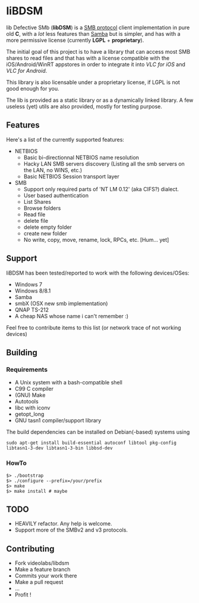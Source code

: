 # liBDSM

lib Defective SMb (__libDSM__) is a [SMB protocol](https://en.wikipedia.org/wiki/Server_Message_Block) client implementation in pure old __C__, with
a _lot_ less features than [Samba](https://www.samba.org/) but is simpler, and
has with a more permissive license (currently __LGPL__ + __proprietary__).

The initial goal of this project is to have a library that can access most SMB shares to
read files and that has with a license compatible with the iOS/Android/WinRT appstores in
order to integrate it into _VLC for iOS_ and _VLC for Android_.

This library is also licensable under a proprietary license, if LGPL is not good enough
for you.

The lib is provided as a static library or as a dynamically linked library.
A few useless (yet) utils are also provided, mostly for testing purpose.

## Features

Here's a list of the currently supported features:
* NETBIOS
  * Basic bi-directionnal NETBIOS name resolution
  * Hacky LAN SMB servers discovery (Listing all the smb servers on the LAN, no WINS, etc.)
  * Basic NETBIOS Session transport layer
* SMB
  * Support only required parts of 'NT LM 0.12' (aka CIFS?) dialect.
  * User based authentication
  * List Shares
  * Browse folders
  * Read file
  * delete file
  * delete empty folder
  * create new folder
  * No write, copy, move, rename, lock, RPCs, etc. [Hum... yet]

## Support

liBDSM has been tested/reported to work with the following devices/OSes:

* Windows 7
* Windows 8/8.1
* Samba
* smbX (OSX new smb implementation)
* QNAP TS-212
* A cheap NAS whose name i can't remember :)

Feel free to contribute items to this list (or network trace of not working devices)

## Building

### Requirements

* A Unix system with a bash-compatible shell
* C99 C compiler
* (GNU) Make
* Autotools
* libc with iconv
* getopt_long
* GNU tasn1 compiler/support library

The build dependencies can be installed on Debian(-based) systems using

    sudo apt-get install build-essential autoconf libtool pkg-config libtasn1-3-dev libtasn1-3-bin libbsd-dev

### HowTo

    $> ./bootstrap
    $> ./configure --prefix=/your/prefix
    $> make
    $> make install # maybe


## TODO

* HEAVILY refactor. Any help is welcome.
* Support more of the SMBv2 and v3 protocols.

## Contributing

* Fork videolabs/libdsm
* Make a feature branch
* Commits your work there
* Make a pull request
* ...
* Profit !
